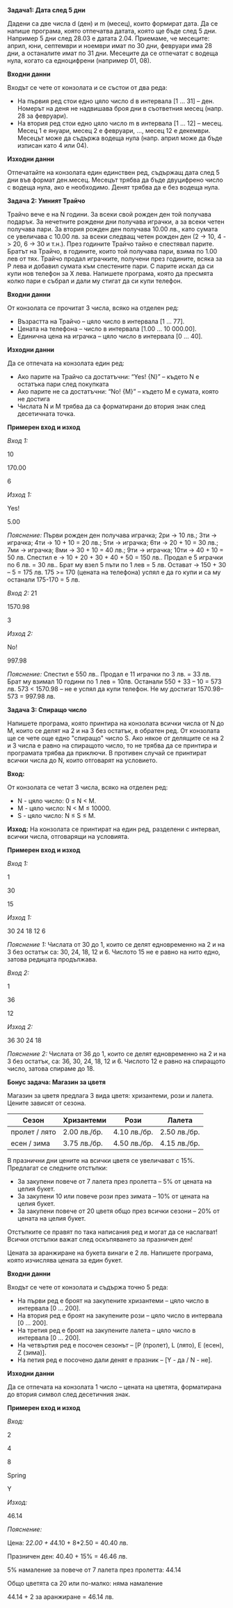 **Задача1: Дата след 5 дни**

Дадени са две числа d (ден) и m (месец), които формират дата. Да се напише програма, която отпечатва датата, която ще бъде след 5 дни. Например 5 дни след 28.03 е датата 2.04. Приемаме, че месеците: април, юни, септември и ноември имат по 30 дни, февруари има 28 дни, а останалите имат по 31 дни. Месеците да се отпечатат с водеща нула, когато са едноцифрени (например 01, 08).

**Входни данни**

Входът се чете от конзолата и се състои от два реда:

* На първия ред стои едно цяло число d в интервала [1 … 31] – ден. Номерът на деня не надвишава броя дни в съответния месец (напр. 28 за февруари).
* На втория ред стои едно цяло число m в интервала [1 … 12] – месец. Месец 1 е януари, месец 2 е февруари, …, месец 12 е декември. Месецът може да съдържа водеща нула (напр. април може да бъде изписан като 4 или 04).

**Изходни данни**

Отпечатайте на конзолата един единствен ред, съдържащ дата след 5 дни във формат ден.месец. Месецът трябва да бъде двуцифрено число с водеща нула, ако е необходимо. Денят трябва да е без водеща нула.

**Задача 2: Умният Трайчо**

Трайчо вече е на N години. За всеки свой рожден ден той получава подарък. За нечетните рождени дни получава играчки, а за всеки четен получава пари. За втория рожден ден получава 10.00 лв., като сумата се увеличава с 10.00 лв. за всеки следващ четен рожден ден (2 -> 10, 4 -> 20, 6 -> 30 и т.н.). През годините Трайчо тайно е спестявал парите. Братът на Трайчо, в годините, които той получава пари, взима по 1.00 лев от тях. Трайчо продал играчките, получени през годините, всяка за P лева и добавил сумата към спестените пари. С парите искал да си купи нов телефон за X лева. Напишете програма, която да пресмята колко пари е събрал и дали му стигат да си купи телефон.

**Входни данни**

От конзолата се прочитат 3 числа, всяко на отделен ред:

* Възрастта на Трайчо – цяло число в интервала [1 … 77].
* Цената на телефона – число в интервала [1.00 … 10 000.00].
* Единична цена на играчка – цяло число в интервала [0 … 40].

**Изходни данни**

Да се отпечата на конзолата един ред:

* Ако парите на Трайчо са достатъчни:
  “Yes! {N}” – където N е остатъка пари след покупката
* Ако парите не са достатъчни:
  “No! {M}” – където M е сумата, която не достига
* Числата N и M трябва да са форматирани до втория знак след десетичната точка.

**Примерен вход и изход**

*Вход 1:*
  
  10
  
  170.00
  
  6

*Изход 1:*
  
  Yes! 
  
  5.00

*Пояснение:*
Първи рожден ден получава играчка; 2ри -> 10 лв.; 3ти -> играчка; 4ти -> 10 + 10 = 20 лв.; 5ти -> играчка; 6ти -> 20 + 10 = 30 лв.; 7ми -> играчка; 8ми -> 30 + 10 = 40 лв.; 9ти -> играчка; 10ти -> 40 + 10 = 50 лв.
Спестил е -> 10 + 20 + 30 + 40 + 50 = 150 лв.. Продал е 5 играчки по 6 лв. = 30 лв..
Брат му взел 5 пъти по 1 лев = 5 лв. Остават -> 150 + 30 – 5 = 175 лв. 175 >= 170 (цената на телефона) успял е да го купи и са му останали 175-170 = 5 лв.

*Вход 2:*
  21

  1570.98

  3

*Изход 2:*

  No! 

  997.98

*Пояснение:* 
Спестил е 550 лв.. Продал е 11 играчки по 3 лв. = 33 лв. Брат му взимал 10 години по 1 лев = 10лв. Останали 550 + 33 – 10 = 573 лв.
573 < 1570.98 – не е успял да купи телефон. Не му достигат 1570.98–573 = 997.98 лв.

**Задача 3: Спиращо число**

Напишете програма, която принтира на конзолата всички числа от N до M, които се делят на 2 и на 3 без остатък, в обратен ред. От конзолата ще се чете още едно "спиращо" число S. Ако някое от делящите се на 2 и 3 числа е равно на спиращото число, то не трябва да се принтира и програмата трябва да приключи. В противен случай се принтират всички числа до N, които отговарят на условието.

**Вход:**

От конзолата се четат 3 числа, всяко на отделен ред:

* N - цяло число: 0 ≤ N < M.
* M - цяло число: N < M ≤ 10000.
* S - цяло число: N ≤ S ≤ M.

**Изход:**
На конзолата се принтират на един ред, разделени с интервал, всички числа, отговарящи на условията.

**Примерен вход и изход**

*Вход 1:*

1

30

15

*Изход 1:*

30 24 18 12 6

*Пояснение 1:*
Числата от 30 до 1, които се делят едновременно на 2 и на 3 без остатък са: 30, 24, 18, 12 и 6. Числото 15 не е равно на нито едно, затова редицата продължава.

*Вход 2:*

1

36

12

*Изход 2:*

36 30 24 18

*Пояснение 2:*
Числата от 36 до 1, които се делят едновременно на 2 и на 3 без остатък, са: 36, 30, 24, 18, 12 и 6. Числото 12 е равно на спиращото число, затова спираме до 18.

**Бонус задача: Магазин за цветя**

Магазин за цветя предлага 3 вида цветя: хризантеми, рози и лалета. Цените зависят от сезона.

Сезон |	Хризантеми | Рози |	Лалета
----- | ---------- | ---- | ------
пролет / лято | 2.00 лв./бр. | 4.10 лв./бр. | 2.50 лв./бр.
есен / зима | 3.75 лв./бр. | 4.50 лв./бр. | 4.15 лв./бр.

В празнични дни цените на всички цветя се увеличават с 15%. Предлагат се следните отстъпки:

* За закупени повече от 7 лалета през пролетта – 5% от цената на целия букет.
* За закупени 10 или повече рози през зимата – 10% от цената на целия букет.
* За закупени повече от 20 цветя общо през всички сезони – 20% от цената на целия букет.

Отстъпките се правят по така написания ред и могат да се наслагват! Всички отстъпки важат след оскъпяването за празничен ден!

Цената за аранжиране на букета винаги е 2 лв. Напишете програма, която изчислява цената за един букет.

**Входни данни**

Входът се чете от конзолата и съдържа точно 5 реда:

* На първи ред е броят на закупените хризантеми – цяло число в интервала [0 … 200].
* На втория ред е броят на закупените рози – цяло число в интервала [0 … 200].
* На третия ред е броят на закупените лалета – цяло число в интервала [0 … 200].
* На четвъртия ред е посочен сезонът – [P (пролет), L (лято), E (есен), Z (зима)].
* На петия ред е посочено дали денят е празник – [Y - да / N - не].

**Изходни данни**

Да се отпечата на конзолата 1 число – цената на цветята, форматирана до втория символ след десетичния знак.

**Примерен вход и изход**

*Вход:*

2

4

8

Spring

Y

*Изход:*

46.14

*Пояснение:*

Цена: 2*2.00 + 4*4.10 + 8*2.50 = 40.40 лв.

Празничен ден: 40.40 + 15% = 46.46 лв.

5% намаление за повече от 7 лалета през пролетта: 44.14

Общо цветята са 20 или по-малко: няма намаление

44.14 + 2 за аранжиране = 46.14 лв.
